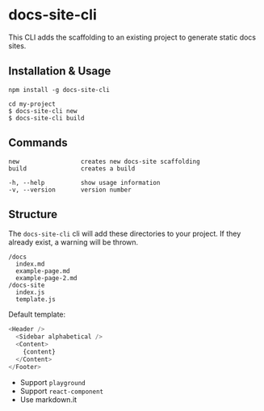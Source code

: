 # docs-site-cli
This CLI adds the scaffolding to an existing project to generate static docs sites.

## Installation & Usage
```
npm install -g docs-site-cli

cd my-project
$ docs-site-cli new
$ docs-site-cli build
```

## Commands
```
new                 creates new docs-site scaffolding
build               creates a build

-h, --help          show usage information
-v, --version       version number
```

## Structure
The `docs-site-cli` cli will add these directories to your project. If they already exist, a warning will be thrown.
```
/docs
  index.md
  example-page.md
  example-page-2.md
/docs-site
  index.js
  template.js
```

Default template:
``` template.js
<Header />
  <Sidebar alphabetical />
  <Content>
    {content}
  </Content>
</Footer>
```

- Support `playground`
- Support `react-component`
- Use markdown.it
